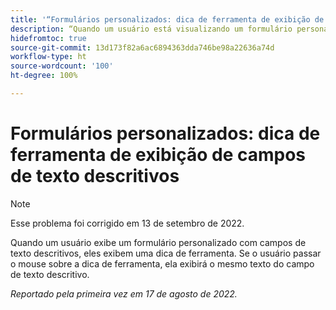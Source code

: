 ```yaml
---
title: '“Formulários personalizados: dica de ferramenta de exibição de campos de texto descritivos”'
description: “Quando um usuário está visualizando um formulário personalizado com campos de texto descritivos, os campos de texto descritivo exibem uma dica de ferramenta. Se o usuário passar o mouse sobre a dica de ferramenta, ela exibirá o mesmo texto do campo de texto descritivo.”
hidefromtoc: true
source-git-commit: 13d173f82a6ac6894363dda746be98a22636a74d
workflow-type: ht
source-wordcount: '100'
ht-degree: 100%

---
```



# Formulários personalizados: dica de ferramenta de exibição de campos de texto descritivos

>[!NOTE]
>
>Esse problema foi corrigido em 13 de setembro de 2022.

Quando um usuário exibe um formulário personalizado com campos de texto descritivos, eles exibem uma dica de ferramenta. Se o usuário passar o mouse sobre a dica de ferramenta, ela exibirá o mesmo texto do campo de texto descritivo.

_Reportado pela primeira vez em 17 de agosto de 2022._

